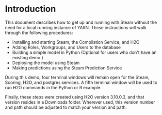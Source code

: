 # Introduction

This document describes how to get up and running with Steam without the need for a local running instance of YARN. These instructions will walk through the following procedures:

- Installing and starting Steam, the Compilation Service, and H2O
- Adding Roles, Workgroups, and Users to the database
- Building a simple model in Python (Optional for users who don't have an existing demo.)
- Deploying the model using Steam
- Making predictions using the Steam Prediction Service

During this demo, four terminal windows will remain open for the Steam, Scoring, H2O, and postgres services. A fifth terminal window will be used to run H2O commands in the Python or R example. 

Finally, these steps were created using H2O version 3.10.0.3, and that version resides in a Downloads folder. Wherever used, this version number and path should be adjusted to match your version and path.

